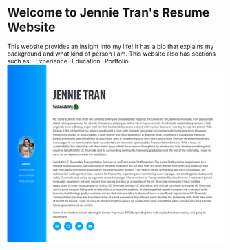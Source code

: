 
# Welcome to Jennie Tran's Resume Website

This website provides an insight into my life! It has a bio that explains my background and what kind of person I am.
This website also has sections such as:
-Experience
-Education
-Portfolio
![Preview of Jennie Tran's Resume Website](img/websitescreenshot.jpg)